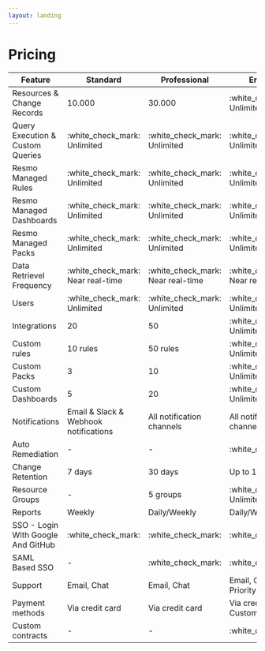 ```yaml
---
layout: landing
---
```


# Pricing



| Feature                            | Standard                              | Professional                        | Enterprise                                |
| ---------------------------------- | ------------------------------------- | ----------------------------------- | ----------------------------------------- |
| Resources & Change Records         | 10.000                                | 30.000                              | :white\_check\_mark: Unlimited            |
| Query Execution & Custom Queries   | :white\_check\_mark: Unlimited        | :white\_check\_mark: Unlimited      | :white\_check\_mark: Unlimited            |
| Resmo Managed Rules                | :white\_check\_mark: Unlimited        | :white\_check\_mark: Unlimited      | :white\_check\_mark: Unlimited            |
| Resmo Managed Dashboards           | :white\_check\_mark: Unlimited        | :white\_check\_mark: Unlimited      | :white\_check\_mark: Unlimited            |
| Resmo Managed Packs                | :white\_check\_mark: Unlimited        | :white\_check\_mark: Unlimited      | :white\_check\_mark: Unlimited            |
| Data Retrievel Frequency           | :white\_check\_mark: Near real-time   | :white\_check\_mark: Near real-time | :white\_check\_mark: Near real-time       |
| Users                              |  :white\_check\_mark: Unlimited       | :white\_check\_mark: Unlimited      | :white\_check\_mark: Unlimited            |
| Integrations                       | 20                                    | 50                                  | :white\_check\_mark: Unlimited            |
| Custom rules                       | 10 rules                              | 50 rules                            |  :white\_check\_mark: Unlimited           |
| Custom Packs                       | 3                                     | 10                                  | :white\_check\_mark: Unlimited            |
| Custom Dashboards                  | 5                                     | 20                                  | :white\_check\_mark: Unlimited            |
| Notifications                      | Email & Slack & Webhook notifications | All notification channels           | All notification channels                 |
| Auto Remediation                   | -                                     | -                                   | :white\_check\_mark:                      |
| Change Retention                   | 7 days                                | 30 days                             | Up to 12 months                           |
| Resource Groups                    | -                                     | 5 groups                            | :white\_check\_mark: Unlimited            |
| Reports                            | Weekly                                | Daily/Weekly                        | Daily/Weekly/Custom                       |
| SSO - Login With Google And GitHub | :white\_check\_mark:                  | :white\_check\_mark:                | :white\_check\_mark:                      |
| SAML Based SSO                     | -                                     | :white\_check\_mark:                | :white\_check\_mark:                      |
| Support                            | Email, Chat                           | Email, Chat                         | Email, Chat, Slack, Priority 7/24 Support |
| Payment methods                    | Via credit card                       | Via credit card                     | Via credit card or Custom wire            |
| Custom contracts                   | -                                     | -                                   | :white\_check\_mark:                      |
